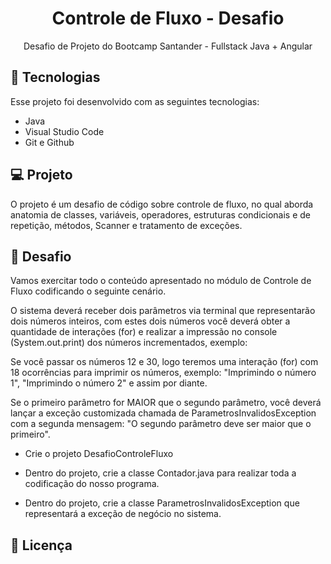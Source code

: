 <h1 align="center"> Controle de Fluxo - Desafio </h1>

<p align="center">
Desafio de Projeto do Bootcamp Santander - Fullstack Java + Angular
</p>

## 🚀 Tecnologias

Esse projeto foi desenvolvido com as seguintes tecnologias:

- Java
- Visual Studio Code
- Git e Github

## 💻 Projeto

O projeto é um desafio de código sobre controle de fluxo, no qual aborda anatomia de classes, variáveis, operadores, estruturas condicionais e de repetição, métodos, Scanner e tratamento de exceções.

## 🧩 Desafio

Vamos exercitar todo o conteúdo apresentado no módulo de Controle de Fluxo codificando o seguinte cenário.

O sistema deverá receber dois parâmetros via terminal que representarão dois números inteiros, com estes dois números você deverá obter a quantidade de interações (for) e realizar a impressão no console (System.out.print) dos números incrementados, exemplo:

Se você passar os números 12 e 30, logo teremos uma interação (for) com 18 ocorrências para imprimir os números, exemplo: "Imprimindo o número 1", "Imprimindo o número 2" e assim por diante.

Se o primeiro parâmetro for MAIOR que o segundo parâmetro, você deverá lançar a exceção customizada chamada de ParametrosInvalidosException com a segunda mensagem: "O segundo parâmetro deve ser maior que o primeiro".

- Crie o projeto DesafioControleFluxo

- Dentro do projeto, crie a classe Contador.java para realizar toda a codificação do nosso programa.

- Dentro do projeto, crie a classe ParametrosInvalidosException que representará a exceção de negócio no sistema.

## :memo: Licença